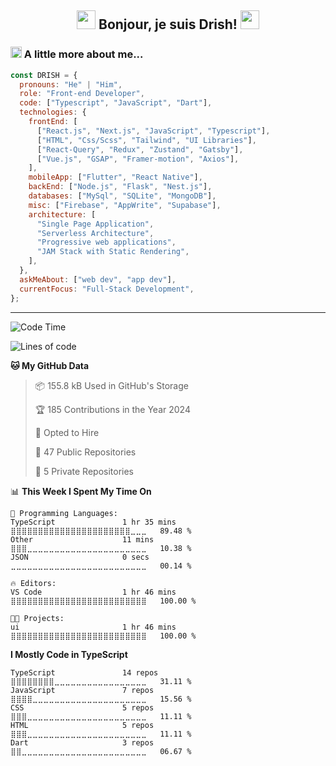 <h2 align="center">
<img src="https://emojis.slackmojis.com/emojis/images/1665051119/61583/vibe-rabbit.gif?1665051119" width="30"/> Bonjour, je suis Drish! <img src="https://emojis.slackmojis.com/emojis/images/1643515023/10521/meow_code.gif" width="30">
</h2>

### <img src="https://emojis.slackmojis.com/emojis/images/1643515118/11386/among_us_orange_dance.gif" width="18"> A little more about me...

```js
const DRISH = {
  pronouns: "He" | "Him",
  role: "Front-end Developer",
  code: ["Typescript", "JavaScript", "Dart"],
  technologies: {
    frontEnd: [
      ["React.js", "Next.js", "JavaScript", "Typescript"],
      ["HTML", "Css/Scss", "Tailwind", "UI Libraries"],
      ["React-Query", "Redux", "Zustand", "Gatsby"],
      ["Vue.js", "GSAP", "Framer-motion", "Axios"],
    ],
    mobileApp: ["Flutter", "React Native"],
    backEnd: ["Node.js", "Flask", "Nest.js"],
    databases: ["MySql", "SQLite", "MongoDB"],
    misc: ["Firebase", "AppWrite", "Supabase"],
    architecture: [
      "Single Page Application",
      "Serverless Architecture",
      "Progressive web applications",
      "JAM Stack with Static Rendering",
    ],
  },
  askMeAbout: ["web dev", "app dev"],
  currentFocus: "Full-Stack Development",
};
```

---

<!--START_SECTION:waka-->
![Code Time](http://img.shields.io/badge/Code%20Time-454%20hrs%2028%20mins-blue)

![Lines of code](https://img.shields.io/badge/From%20Hello%20World%20I%27ve%20Written-12.7%20million%20lines%20of%20code-blue)

**🐱 My GitHub Data** 

> 📦 155.8 kB Used in GitHub's Storage 
 > 
> 🏆 185 Contributions in the Year 2024
 > 
> 💼 Opted to Hire
 > 
> 📜 47 Public Repositories 
 > 
> 🔑 5 Private Repositories 
 > 
📊 **This Week I Spent My Time On** 

```text
💬 Programming Languages: 
TypeScript               1 hr 35 mins        ⣿⣿⣿⣿⣿⣿⣿⣿⣿⣿⣿⣿⣿⣿⣿⣿⣿⣿⣿⣿⣿⣿⣀⣀⣀   89.48 % 
Other                    11 mins             ⣿⣿⣿⣀⣀⣀⣀⣀⣀⣀⣀⣀⣀⣀⣀⣀⣀⣀⣀⣀⣀⣀⣀⣀⣀   10.38 % 
JSON                     0 secs              ⣀⣀⣀⣀⣀⣀⣀⣀⣀⣀⣀⣀⣀⣀⣀⣀⣀⣀⣀⣀⣀⣀⣀⣀⣀   00.14 % 

🔥 Editors: 
VS Code                  1 hr 46 mins        ⣿⣿⣿⣿⣿⣿⣿⣿⣿⣿⣿⣿⣿⣿⣿⣿⣿⣿⣿⣿⣿⣿⣿⣿⣿   100.00 % 

🐱‍💻 Projects: 
ui                       1 hr 46 mins        ⣿⣿⣿⣿⣿⣿⣿⣿⣿⣿⣿⣿⣿⣿⣿⣿⣿⣿⣿⣿⣿⣿⣿⣿⣿   100.00 % 
```

**I Mostly Code in TypeScript** 

```text
TypeScript               14 repos            ⣿⣿⣿⣿⣿⣿⣿⣿⣀⣀⣀⣀⣀⣀⣀⣀⣀⣀⣀⣀⣀⣀⣀⣀⣀   31.11 % 
JavaScript               7 repos             ⣿⣿⣿⣿⣀⣀⣀⣀⣀⣀⣀⣀⣀⣀⣀⣀⣀⣀⣀⣀⣀⣀⣀⣀⣀   15.56 % 
CSS                      5 repos             ⣿⣿⣿⣀⣀⣀⣀⣀⣀⣀⣀⣀⣀⣀⣀⣀⣀⣀⣀⣀⣀⣀⣀⣀⣀   11.11 % 
HTML                     5 repos             ⣿⣿⣿⣀⣀⣀⣀⣀⣀⣀⣀⣀⣀⣀⣀⣀⣀⣀⣀⣀⣀⣀⣀⣀⣀   11.11 % 
Dart                     3 repos             ⣿⣿⣀⣀⣀⣀⣀⣀⣀⣀⣀⣀⣀⣀⣀⣀⣀⣀⣀⣀⣀⣀⣀⣀⣀   06.67 % 
```




<!--END_SECTION:waka-->
